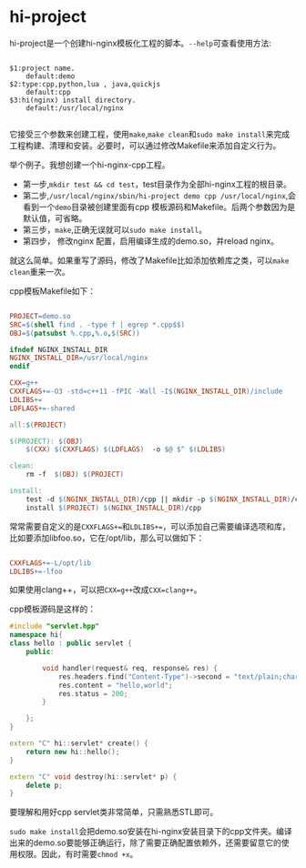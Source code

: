 # hi-project

hi-project是一个创建hi-nginx模板化工程的脚本。`--help`可查看使用方法:

```shell

$1:project name.
	default:demo
$2:type:cpp,python,lua , java,quickjs
	default:cpp
$3:hi(nginx) install directory.
	default:/usr/local/nginx


```

它接受三个参数来创建工程，使用`make`,`make clean`和`sudo make install`来完成工程构建、清理和安装。必要时，可以通过修改Makefile来添加自定义行为。

举个例子。我想创建一个hi-nginx-cpp工程。

- 第一步,`mkdir test && cd test`，test目录作为全部hi-nginx工程的根目录。
- 第二步,`/usr/local/nginx/sbin/hi-project demo cpp /usr/local/nginx`,会看到一个`demo`目录被创建里面有cpp 模板源码和Makefile。后两个参数因为是默认值，可省略。
- 第三步，`make`,正确无误就可以`sudo make install`。
- 第四步， 修改nginx 配置，启用编译生成的demo.so，并reload nginx。

就这么简单。如果重写了源码，修改了Makefile比如添加依赖库之类，可以`make clean`重来一次。

cpp模板Makefile如下：

```Makefile

PROJECT=demo.so
SRC=$(shell find . -type f | egrep *.cpp$$)
OBJ=$(patsubst %.cpp,%.o,$(SRC))

ifndef NGINX_INSTALL_DIR
NGINX_INSTALL_DIR=/usr/local/nginx
endif

CXX=g++ 
CXXFLAGS+=-O3 -std=c++11 -fPIC -Wall -I$(NGINX_INSTALL_DIR)/include
LDLIBS+=
LDFLAGS+=-shared 

all:$(PROJECT)

$(PROJECT): $(OBJ)
	$(CXX) $(CXXFLAGS) $(LDFLAGS)  -o $@ $^ $(LDLIBS)

clean:
	rm -f  $(OBJ) $(PROJECT)

install:
	test -d $(NGINX_INSTALL_DIR)/cpp || mkdir -p $(NGINX_INSTALL_DIR)/cpp
	install $(PROJECT) $(NGINX_INSTALL_DIR)/cpp


```

常常需要自定义的是`CXXFLAGS+=`和`LDLIBS+=`，可以添加自己需要编译选项和库，比如要添加libfoo.so，它在/opt/lib，那么可以做如下：

```Makefile

CXXFLAGS+=-L/opt/lib
LDLIBS+=-lfoo

```
如果使用clang++，可以把`CXX=g++`改成`CXX=clang++`。



cpp模板源码是这样的：

```cpp
#include "servlet.hpp"
namespace hi{
class hello : public servlet {
    public:

        void handler(request& req, response& res) {
            res.headers.find("Content-Type")->second = "text/plain;charset=UTF-8";
            res.content = "hello,world";
            res.status = 200;
        }

    };
}

extern "C" hi::servlet* create() {
    return new hi::hello();
}

extern "C" void destroy(hi::servlet* p) {
    delete p;
}

```

要理解和用好cpp servlet类非常简单，只需熟悉STL即可。

`sudo make install`会把demo.so安装在hi-nginx安装目录下的cpp文件夹。编译出来的demo.so要能够正确运行，除了需要正确配置依赖外，还需要留意它的使用权限。因此，有时需要`chmod +x`。

